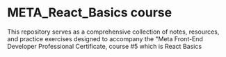 # META_React_Basics course
This repository serves as a comprehensive collection of notes, resources, and practice exercises designed to accompany the "Meta Front-End Developer Professional Certificate, course #5 which is React Basics

